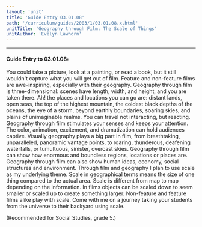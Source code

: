 ```yaml
---
layout: 'unit'
title: 'Guide Entry 03.01.08'
path: '/curriculum/guides/2003/1/03.01.08.x.html'
unitTitle: 'Geography through Film: The Scale of Things'
unitAuthor: 'Evelyn Lawhorn'
---
```


<body>
<hr/>
 <h4>
  Guide Entry to 03.01.08:
 </h4>
 <p>
  You could take a picture, look at a painting, or read a book, but it still wouldn't capture what you will get out of film.  Feature and non-feature films are awe-inspiring, especially with their geography.  Geography through film is three-dimensional: scenes have length, width, and height, and you are taken there.  Ah! the places and locations you can go are: distant lands, open seas, the top of the highest mountain, the coldest black depths of the oceans, the eye of a storm, beyond earthly boundaries, soaring skies, and plains of unimaginable realms.  You can travel not interacting, but reacting.  Geography through film stimulates your senses and keeps your attention. The color, animation, excitement, and dramatization can hold audiences captive.  Visually geography plays a big part in film, from breathtaking, unparalleled, panoramic vantage points, to roaring, thunderous, deafening waterfalls, or tumultuous, sinister, overcast skies.  Geography through film can show how enormous and boundless regions, locations or places are.  Geography through film can also show human ideas, economy, social structures and environment.  Through film and geography I plan to use scale as my underlying theme.  Scale in geographical terms means the size of one thing compared to the actual area.  Scale is different from map to map depending on the information.  In films objects can be scaled down to seem smaller or scaled up to create something larger.  Non-feature and feature films alike play with scale.  Come with me on a journey taking your students from the universe to their backyard using scale.
 </p>
<p>
  (Recommended for Social Studies, grade 5.)
 </p>

</body>
